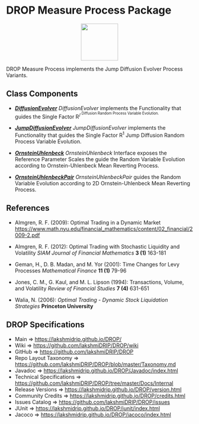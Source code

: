 # DROP Measure Process Package

<p align="center"><img src="https://github.com/lakshmiDRIP/DROP/blob/master/DRIP_Logo.gif?raw=true" width="100"></p>

DROP Measure Process implements the Jump Diffusion Evolver Process Variants.


## Class Components

 * [***DiffusionEvolver***](https://github.com/lakshmiDRIP/DROP/tree/master/src/main/java/org/drip/measure/process/DiffusionEvolver.java)
 <i>DiffusionEvolver</i> implements the Functionality that guides the Single Factor R<sup>/<sup> Diffusion
 Random Process Variable Evolution.

 * [***JumpDiffusionEvolver***](https://github.com/lakshmiDRIP/DROP/tree/master/src/main/java/org/drip/measure/process/JumpDiffusionEvolver.java)
 <i>JumpDiffusionEvolver</i> implements the Functionality that guides the Single Factor R<sup>1</sup> Jump
 Diffusion Random Process Variable Evolution.

 * [***OrnsteinUhlenbeck***](https://github.com/lakshmiDRIP/DROP/tree/master/src/main/java/org/drip/measure/process/OrnsteinUhlenbeck.java)
 <i>OrnsteinUhlenbeck</i> Interface exposes the Reference Parameter Scales the guide the Random Variable
 Evolution according to Ornstein-Uhlenbeck Mean Reverting Process.

 * [***OrnsteinUhlenbeckPair***](https://github.com/lakshmiDRIP/DROP/tree/master/src/main/java/org/drip/measure/process/OrnsteinUhlenbeckPair.java)
 <i>OrnsteinUhlenbeckPair</i> guides the Random Variable Evolution according to 2D Ornstein-Uhlenbeck Mean
 Reverting Process.


## References

 * Almgren, R. F. (2009): Optimal Trading in a Dynamic Market
 https://www.math.nyu.edu/financial_mathematics/content/02_financial/2009-2.pdf

 * Almgren, R. F. (2012): Optimal Trading with Stochastic Liquidity and Volatility <i>SIAM Journal of
 Financial Mathematics</i> <b>3 (1)</b> 163-181

 * Geman, H., D. B. Madan, and M. Yor (2001): Time Changes for Levy Processes <i>Mathematical Finance</i>
 <b>11 (1)</b> 79-96

 * Jones, C. M., G. Kaul, and M. L. Lipson (1994): Transactions, Volume, and Volatility <i>Review of
 Financial Studies</i> <b>7 (4)</b> 631-651

 * Walia, N. (2006): <i>Optimal Trading - Dynamic Stock Liquidation Strategies</i> <b>Princeton
 University</b>


## DROP Specifications

 * Main                     => https://lakshmidrip.github.io/DROP/
 * Wiki                     => https://github.com/lakshmiDRIP/DROP/wiki
 * GitHub                   => https://github.com/lakshmiDRIP/DROP
 * Repo Layout Taxonomy     => https://github.com/lakshmiDRIP/DROP/blob/master/Taxonomy.md
 * Javadoc                  => https://lakshmidrip.github.io/DROP/Javadoc/index.html
 * Technical Specifications => https://github.com/lakshmiDRIP/DROP/tree/master/Docs/Internal
 * Release Versions         => https://lakshmidrip.github.io/DROP/version.html
 * Community Credits        => https://lakshmidrip.github.io/DROP/credits.html
 * Issues Catalog           => https://github.com/lakshmiDRIP/DROP/issues
 * JUnit                    => https://lakshmidrip.github.io/DROP/junit/index.html
 * Jacoco                   => https://lakshmidrip.github.io/DROP/jacoco/index.html
